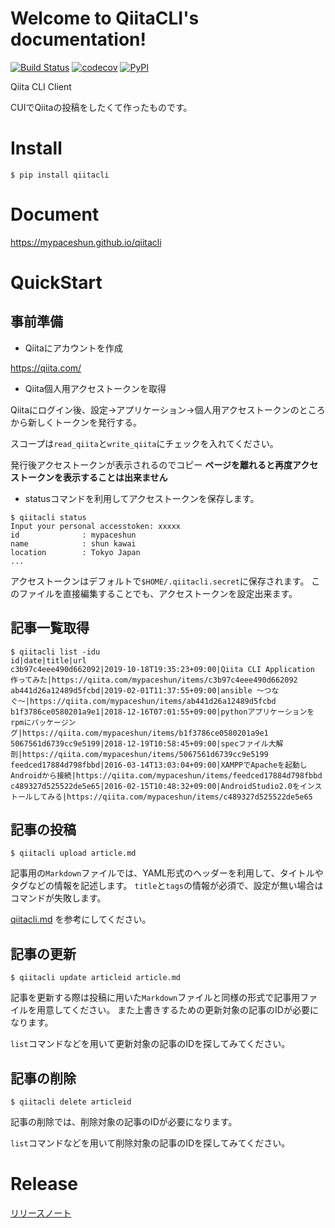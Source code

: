 # Welcome to QiitaCLI's documentation!

[![Build Status](https://travis-ci.org/mypaceshun/qiitacli.svg?branch=master)](https://travis-ci.org/mypaceshun/qiitacli)
[![codecov](https://codecov.io/gh/mypaceshun/qiitacli/branch/master/graph/badge.svg)](https://codecov.io/gh/mypaceshun/qiitacli)
[![PyPI](https://img.shields.io/pypi/v/qiitacli)](https://pypi.org/project/qiitacli/)



Qiita CLI Client

CUIでQiitaの投稿をしたくて作ったものです。

# Install

``` console
$ pip install qiitacli
```

# Document

https://mypaceshun.github.io/qiitacli

# QuickStart

## 事前準備

* Qiitaにアカウントを作成

https://qiita.com/

* Qiita個人用アクセストークンを取得

Qiitaにログイン後、設定→アプリケーション→個人用アクセストークンのところから新しくトークンを発行する。

スコープは`read_qiita`と`write_qiita`にチェックを入れてください。

発行後アクセストークンが表示されるのでコピー **ページを離れると再度アクセストークンを表示することは出来ません**

* statusコマンドを利用してアクセストークンを保存します。

``` console
$ qiitacli status
Input your personal accesstoken: xxxxx
id              : mypaceshun
name            : shun kawai
location        : Tokyo Japan
...
```

アクセストークンはデフォルトで`$HOME/.qiitacli.secret`に保存されます。
このファイルを直接編集することでも、アクセストークンを設定出来ます。

## 記事一覧取得

``` console
$ qiitacli list -idu
id|date|title|url
c3b97c4eee490d662092|2019-10-18T19:35:23+09:00|Qiita CLI Application 作ってみた|https://qiita.com/mypaceshun/items/c3b97c4eee490d662092
ab441d26a12489d5fcbd|2019-02-01T11:37:55+09:00|ansible 〜つなぐ〜|https://qiita.com/mypaceshun/items/ab441d26a12489d5fcbd
b1f3786ce0580201a9e1|2018-12-16T07:01:55+09:00|pythonアプリケーションをrpmにパッケージング|https://qiita.com/mypaceshun/items/b1f3786ce0580201a9e1
5067561d6739cc9e5199|2018-12-19T10:58:45+09:00|specファイル大解剖|https://qiita.com/mypaceshun/items/5067561d6739cc9e5199
feedced17884d798fbbd|2016-03-14T13:03:04+09:00|XAMPPでApacheを起動しAndroidから接続|https://qiita.com/mypaceshun/items/feedced17884d798fbbd
c489327d525522de5e65|2016-02-15T10:48:32+09:00|AndroidStudio2.0をインストールしてみる|https://qiita.com/mypaceshun/items/c489327d525522de5e65
```

## 記事の投稿

``` console
$ qiitacli upload article.md
```

記事用の`Markdown`ファイルでは、YAML形式のヘッダーを利用して、タイトルやタグなどの情報を記述します。
`title`と`tags`の情報が必須で、設定が無い場合はコマンドが失敗します。

[qiitacli.md](article/qiitacli.md) を参考にしてください。

## 記事の更新

``` console
$ qiitacli update articleid article.md
```

記事を更新する際は投稿に用いた`Markdown`ファイルと同様の形式で記事用ファイルを用意してください。
また上書きするための更新対象の記事のIDが必要になります。

`list`コマンドなどを用いて更新対象の記事のIDを探してみてください。

## 記事の削除

``` console
$ qiitacli delete articleid
```

記事の削除では、削除対象の記事のIDが必要になります。

`list`コマンドなどを用いて削除対象の記事のIDを探してみてください。

# Release

[リリースノート](https://github.com/mypaceshun/qiitacli/releases)

